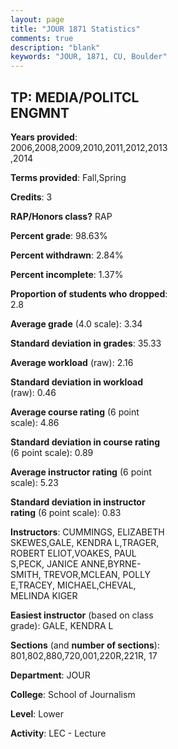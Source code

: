 ```yaml
---
layout: page
title: "JOUR 1871 Statistics"
comments: true
description: "blank"
keywords: "JOUR, 1871, CU, Boulder"
--- 
```

<head>
<script src="https://ajax.googleapis.com/ajax/libs/jquery/2.1.3/jquery.min.js"></script>
<script src="https://dl.dropboxusercontent.com/s/pc42nxpaw1ea4o9/highcharts.js?dl=0"></script>
<!-- <script src="../assets/js/highcharts.js"></script> -->
<style type="text/css">@font-face {
	font-family: "Bebas Neue";
	src: url(https://www.filehosting.org/file/details/544349/BebasNeue%20Regular.otf) format("opentype");
	}
	h1.Bebas { 
		font-family: "Bebas Neue", Verdana, Tahoma;
	}
</style>
</head>
<body>
	<div id="container" style="float: right; width: 45%; height: 88%; margin-left: 2.5%; margin-right: 2.5%;"></div>
	<script language="JavaScript">
		$(document).ready(function() {
		var chart = {type: 'column'};
		var title = {text: 'Grade Distribution'};
		var xAxis = {categories: ['A','B','C','D','F'],crosshair: true};
		var yAxis = {min: 0,title: {text: 'Percentage'}};
		var tooltip = {headerFormat: '<center><b><span style="font-size:20px">{point.key}</span></b></center>',
		               pointFormat: '<td style="padding:0"><b>{point.y:.1f}%</b></td>',
		               footerFormat: '</table>',shared: true,useHTML: true};
		var plotOptions = {column: {pointPadding: 0.0,borderWidth: 0}};  
		var credits = {enabled: false};var series= [{name: 'Percent',data: [52.92,36.25,7.08,2.92,0.83,]}];
		var json = {};
		json.chart = chart;
		json.title = title;
		json.tooltip = tooltip;
		json.xAxis = xAxis;
		json.yAxis = yAxis;  
		json.series = series;
		json.plotOptions = plotOptions;  
		json.credits = credits;
		$('#container').highcharts(json);
	});
	</script>
</body>
			   
## TP: MEDIA/POLITCL ENGMNT

**Years provided**: 2006,2008,2009,2010,2011,2012,2013,2014

**Terms provided**: Fall,Spring

**Credits**: 3

**RAP/Honors class?** RAP

**Percent grade**: 98.63%

**Percent withdrawn**: 2.84%

**Percent incomplete**: 1.37%

**Proportion of students who dropped**: 2.8

**Average grade** (4.0 scale): 3.34

**Standard deviation in grades**: 35.33

**Average workload** (raw): 2.16

**Standard deviation in workload** (raw): 0.46

**Average course rating** (6 point scale): 4.86

**Standard deviation in course rating** (6 point scale): 0.89

**Average instructor rating** (6 point scale): 5.23

**Standard deviation in instructor rating** (6 point scale): 0.83

**Instructors**: CUMMINGS, ELIZABETH SKEWES,GALE, KENDRA L,TRAGER, ROBERT ELIOT,VOAKES, PAUL S,PECK, JANICE ANNE,BYRNE-SMITH, TREVOR,MCLEAN, POLLY E,TRACEY, MICHAEL,CHEVAL, MELINDA KIGER

**Easiest instructor** (based on class grade): GALE, KENDRA L

**Sections** (and **number of sections**): 801,802,880,720,001,220R,221R, 17

**Department**: JOUR

**College**: School of Journalism

**Level**: Lower

**Activity**: LEC - Lecture